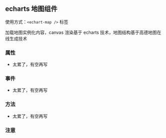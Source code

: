 ## echarts 地图组件

使用方式：`<echart-map />` 标签

加载地图实例化内容，canvas 渲染基于 echarts 技术，地图结构基于高德地图在线生成技术

### 属性

- 太累了，有空再写

### 事件

- 太累了，有空再写

### 方法

- 太累了，有空再写

### 注意
